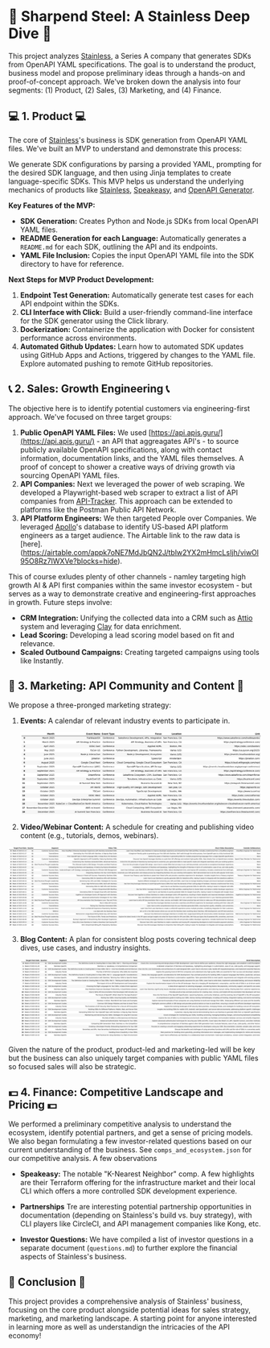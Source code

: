 # :nut_and_bolt:  Sharpend Steel: A Stainless Deep Dive :nut_and_bolt:

This project analyzes [Stainless](https://www.stainlessapi.com/), a Series A company that generates SDKs from OpenAPI YAML specifications. The goal is to understand the product, business model and propose preliminary ideas through a hands-on and proof-of-concept approach. We've broken down the analysis into four segments: (1) Product, (2) Sales, (3) Marketing, and (4) Finance.

## :computer:  1. Product  :computer: 

The core of [Stainless](https://www.stainlessapi.com/)'s business is SDK generation from OpenAPI YAML files. We've built an MVP to understand and demonstrate this process:

<!-- <video width="640" height="360" controls>
  <source src="https://github.com/tomersolomon/steel-sharpened/blob/Main/1-Product/steel-sdk-demo-min.mp4?raw=true" type="video/mp4">
  Your browser does not support the video tag.
</video> -->

We generate SDK configurations by parsing a provided YAML, prompting for the desired SDK language, and then using Jinja templates to create language-specific SDKs. This MVP helps us understand the underlying mechanics of products like [Stainless](https://www.stainlessapi.com/), [Speakeasy](https://www.speakeasy.com/), and [OpenAPI Generator](https://openapi-generator.tech/).

**Key Features of the MVP:**

*   **SDK Generation:** Creates Python and Node.js SDKs from local OpenAPI YAML files.
*   **README Generation for each Language:** Automatically generates a `README.md` for each SDK, outlining the API and its endpoints.
*   **YAML File Inclusion:** Copies the input OpenAPI YAML file into the SDK directory to have for reference.

**Next Steps for MVP Product Development:**

1. **Endpoint Test Generation:** Automatically generate test cases for each API endpoint within the SDKs.
2. **CLI Interface with Click:** Build a user-friendly command-line interface for the SDK generator using the Click library.
3. **Dockerization:** Containerize the application with Docker for consistent performance across environments.
4. **Automated Github Updates:** Learn how to automated SDK updates using GitHub Apps and Actions, triggered by changes to the YAML file. Explore automated pushing to remote GitHub repositories.

## :telephone_receiver: 2. Sales: Growth Engineering :telephone_receiver:

The objective here is to identify potential customers via engineering-first approach. We've focused on three target groups:

1. **Public OpenAPI YAML Files:** We used [https://api.apis.guru/](https://api.apis.guru/) - an API that aggreagates API's - to source publicly available OpenAPI specifications, along with contact information, documentation links, and the YAML files themselves. A proof of concept to shower a creative ways of driving growth via sourcing OpenAPI YAML files. 
2. **API Companies:** Next we leveraged the power of web scraping. We developed a Playwright-based web scraper to extract a list of API companies from [API-Tracker](https://apitracker.io/). This approach can be extended to platforms like the Postman Public API Network.
3. **API Platform Engineers:** We then targeted People over Companies. We leveraged [Apollo](https://app.apollo.io/)'s database to identify US-based API platform engineers as a target audience. The Airtable link to the raw data is [here].(https://airtable.com/appk7oNE7MdJbQN2J/tblw2YX2mHmcLsIjh/viwOl95O8Rz7IWXVe?blocks=hide).

This of course exludes plenty of other channels - namley targeting high growth AI & API first companies within the same investor ecosystem - but serves as a way to demonstrate creative and engineering-first approaches in growth. Future steps involve:

*   **CRM Integration:** Unifying the collected data into a CRM such as [Attio](https://attio.com/) system and leveraging [Clay](https://www.clay.com/) for data enrichment.
*   **Lead Scoring:** Developing a lead scoring model based on fit and relevance.
*   **Scaled Outbound Campaigns:** Creating targeted campaigns using tools like Instantly.

## :mega: 3. Marketing: API Community and Content :mega:

We propose a three-pronged marketing strategy:

1. **Events:** A calendar of relevant industry events to participate in.

    ![3-Marketing/api-events_table.png](3-Marketing/api-events_table.png)

2. **Video/Webinar Content:** A schedule for creating and publishing video content (e.g., tutorials, demos, webinars).

 ![3-Marketing/video-schedule_table.png](3-Marketing/video-schedule_table.png)

3. **Blog Content:** A plan for consistent blog posts covering technical deep dives, use cases, and industry insights.

    ![3-Marketing/blog-schedule_table.png](3-Marketing/blog-schedule_table.png)

Given the nature of the product, product-led and marketing-led will be key but the business can also uniquely target companies with public YAML files so focused sales will also be strategic. 

## :dollar: 4. Finance: Competitive Landscape and Pricing :dollar:

We performed a preliminary competitive analysis to understand the ecosystem, identify potential partners, and get a sense of pricing models. We also began formulating a few investor-related questions based on our current understanding of the business. See `comps_and_ecosystem.json` for our competitive analysis. A few observations

*   **Speakeasy:** The notable "K-Nearest Neighbor" comp. A few highlights are their Terraform offering for the infrastructure market and their local CLI which offers a more controlled SDK development experience. 

*   **Partnerships** Tre are interesting potential partnership opportunities in documentation (depending on Stainless's build vs. buy strategy), with CLI players like CircleCI, and API management companies like Kong, etc.

*   **Investor Questions:** We have compiled a list of investor questions in a separate document (`questions.md`) to further explore the financial aspects of Stainless's business.

## :scroll: Conclusion :scroll: 

This project provides a comprehensive analysis of Stainless' business, focusing on the core product alongside potential ideas for sales strategy, marketing, and marketing landscape. A starting point for anyone interested in learning more as well as understandign the intricacies of the API economy!
